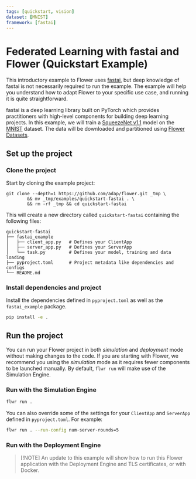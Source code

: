 ```yaml
---
tags: [quickstart, vision]
dataset: [MNIST]
framework: [fastai]
---
```


# Federated Learning with fastai and Flower (Quickstart Example)

This introductory example to Flower uses [fastai](https://www.fast.ai/), but deep knowledge of fastai is not necessarily required to run the example. The example will help you understand how to adapt Flower to your specific use case, and running it is quite straightforward.

fastai is a deep learning library built on PyTorch which provides practitioners with high-level components for building deep learning projects. In this example, we will train a [SqueezeNet v1.1](https://github.com/forresti/SqueezeNet/tree/master/SqueezeNet_v1.1) model on the [MNIST](https://huggingface.co/datasets/ylecun/mnist) dataset. The data will be downloaded and partitioned using [Flower Datasets](https://flower.ai/docs/datasets/).

## Set up the project

### Clone the project

Start by cloning the example project:

```shell
git clone --depth=1 https://github.com/adap/flower.git _tmp \
		&& mv _tmp/examples/quickstart-fastai . \
		&& rm -rf _tmp && cd quickstart-fastai
```

This will create a new directory called `quickstart-fastai` containing the following files:

```shell
quickstart-fastai
├── fastai_example
│   ├── client_app.py   # Defines your ClientApp
│   ├── server_app.py   # Defines your ServerApp
│   └── task.py         # Defines your model, training and data loading
├── pyproject.toml      # Project metadata like dependencies and configs
└── README.md
```

### Install dependencies and project

Install the dependencies defined in `pyproject.toml` as well as the `fastai_example` package.

```bash
pip install -e .
```

## Run the project

You can run your Flower project in both _simulation_ and _deployment_ mode without making changes to the code. If you are starting with Flower, we recommend you using the _simulation_ mode as it requires fewer components to be launched manually. By default, `flwr run` will make use of the Simulation Engine.

### Run with the Simulation Engine

```bash
flwr run .
```

You can also override some of the settings for your `ClientApp` and `ServerApp` defined in `pyproject.toml`. For example:

```bash
flwr run . --run-config num-server-rounds=5
```

### Run with the Deployment Engine

> \[!NOTE\]
> An update to this example will show how to run this Flower application with the Deployment Engine and TLS certificates, or with Docker.
